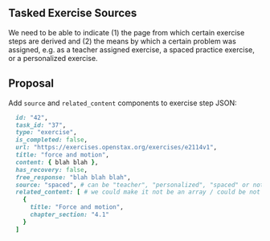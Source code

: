 ## Tasked Exercise Sources

We need to be able to indicate (1) the page from which certain exercise steps are derived and (2) the means by which a certain problem was assigned, e.g. as a teacher assigned exercise, a spaced practice exercise, or a personalized exercise.

## Proposal

Add `source` and `related_content` components to exercise step JSON:

```ruby
  id: "42",
  task_id: "37",
  type: "exercise",
  is_completed: false,
  url: "https://exercises.openstax.org/exercises/e2114v1",
  title: "force and motion",
  content: { blah blah },
  has_recovery: false,
  free_response: "blah blah blah",
  source: "spaced", # can be "teacher", "personalized", "spaced" or not set
  related_content: [ # we could make it not be an array / could be not set
    {
      title: "Force and motion",
      chapter_section: "4.1"
    }
  ]
```
